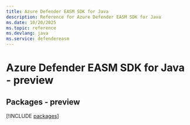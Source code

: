 ```yaml
---
title: Azure Defender EASM SDK for Java
description: Reference for Azure Defender EASM SDK for Java
ms.date: 10/20/2025
ms.topic: reference
ms.devlang: java
ms.service: defendereasm
---
```

# Azure Defender EASM SDK for Java - preview
## Packages - preview
[!INCLUDE [packages](defender-easm-index.md)]